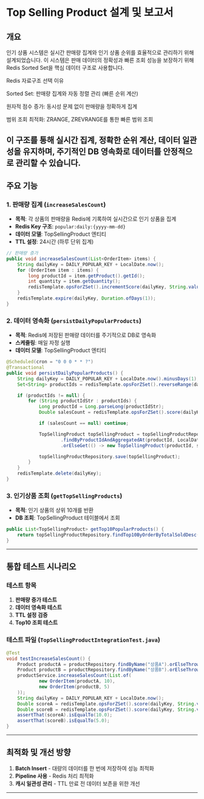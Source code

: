 # Top Selling Product 설계 및 보고서

##  개요
인기 상품 시스템은 실시간 판매량 집계와 인기 상품 순위를 효율적으로 관리하기 위해 설계되었습니다. 이 시스템은 판매 데이터의 정확성과 빠른 조회 성능을 보장하기 위해 Redis Sorted Set을 핵심 데이터 구조로 사용합니다.

Redis 자료구조 선택 이유

Sorted Set: 판매량 집계와 자동 정렬 관리 (빠른 순위 계산)

원자적 점수 증가: 동시성 문제 없이 판매량을 정확하게 집계

범위 조회 최적화: ZRANGE, ZREVRANGE를 통한 빠른 범위 조회

이 구조를 통해 실시간 집계, 정확한 순위 계산, 데이터 일관성을 유지하며, 주기적인 DB 영속화로 데이터를 안정적으로 관리할 수 있습니다.
---

##  주요 기능

### 1. 판매량 집계 (`increaseSalesCount`)

* **목적**: 각 상품의 판매량을 Redis에 기록하여 실시간으로 인기 상품을 집계
* **Redis Key 구조**: `popular:daily:{yyyy-mm-dd}`
* **데이터 모델**: TopSellingProduct 엔티티
* **TTL 설정**: 24시간 (하루 단위 집계)

```java
// 판매량 증가
public void increaseSalesCount(List<OrderItem> items) {
    String dailyKey = DAILY_POPULAR_KEY + LocalDate.now();
    for (OrderItem item : items) {
        long productId = item.getProduct().getId();
        int quantity = item.getQuantity();
        redisTemplate.opsForZSet().incrementScore(dailyKey, String.valueOf(productId), quantity);
    }
    redisTemplate.expire(dailyKey, Duration.ofDays(1));
}
```

### 2. 데이터 영속화 (`persistDailyPopularProducts`)

* **목적**: Redis에 저장된 판매량 데이터를 주기적으로 DB로 영속화
* **스케줄링**: 매일 자정 실행
* **데이터 모델**: TopSellingProduct 엔티티

```java
@Scheduled(cron = "0 0 0 * * ?")
@Transactional
public void persistDailyPopularProducts() {
    String dailyKey = DAILY_POPULAR_KEY + LocalDate.now().minusDays(1);
    Set<String> productIds = redisTemplate.opsForZSet().reverseRange(dailyKey, 0, -1);

    if (productIds != null) {
        for (String productIdStr : productIds) {
            Long productId = Long.parseLong(productIdStr);
            Double salesCount = redisTemplate.opsForZSet().score(dailyKey, productIdStr);

            if (salesCount == null) continue;

            TopSellingProduct topSellingProduct = topSellingProductRepository
                    .findByProductIdAndAggregatedAt(productId, LocalDate.now().minusDays(1))
                    .orElseGet(() -> new TopSellingProduct(productId, salesCount.intValue(), LocalDate.now().minusDays(1)));

            topSellingProductRepository.save(topSellingProduct);
        }
    }
    redisTemplate.delete(dailyKey);
}
```

### 3. 인기상품 조회 (`getTopSellingProducts`)

* **목적**: 인기 상품의 상위 10개를 반환
* **DB 조회**: TopSellingProduct 테이블에서 조회

```java
public List<TopSellingProduct> getTop10PopularProducts() {
    return topSellingProductRepository.findTop10ByOrderByTotalSoldDesc();
}
```

---

##  통합 테스트 시나리오

###  테스트 항목

1. **판매량 증가 테스트**
2. **데이터 영속화 테스트**
3. **TTL 설정 검증**
4. **Top10 조회 테스트**

###  테스트 파일 (`TopSellingProductIntegrationTest.java`)

```java
@Test
void testIncreaseSalesCount() {
    Product productA = productRepository.findByName("상품A").orElseThrow();
    Product productB = productRepository.findByName("상품B").orElseThrow();
    productService.increaseSalesCount(List.of(
            new OrderItem(productA, 10),
            new OrderItem(productB, 5)
    ));
    String dailyKey = DAILY_POPULAR_KEY + LocalDate.now();
    Double scoreA = redisTemplate.opsForZSet().score(dailyKey, String.valueOf(productA.getId()));
    Double scoreB = redisTemplate.opsForZSet().score(dailyKey, String.valueOf(productB.getId()));
    assertThat(scoreA).isEqualTo(10.0);
    assertThat(scoreB).isEqualTo(5.0);
}
```

---

##  최적화 및 개선 방향

1. **Batch Insert** - 대량의 데이터를 한 번에 저장하여 성능 최적화
2. **Pipeline 사용** - Redis 처리 최적화
3. **캐시 일관성 관리** - TTL 만료 전 데이터 보존을 위한 개선

---


